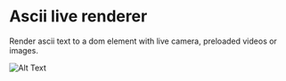 # Ascii live renderer
Render ascii text to a dom element with live camera, preloaded videos or images.

![Alt Text](https://chemaalfonso.com/assets/img/ascii-art-min.gif "ASCII live rendering")
